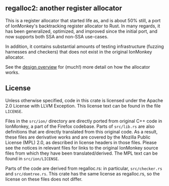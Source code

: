 ## regalloc2: another register allocator

This is a register allocator that started life as, and is about 50%
still, a port of IonMonkey's backtracking register allocator to
Rust. In many regards, it has been generalized, optimized, and
improved since the initial port, and now supports both SSA and non-SSA
use-cases.

In addition, it contains substantial amounts of testing infrastructure
(fuzzing harnesses and checkers) that does not exist in the original
IonMonkey allocator.

See the [design overview](doc/DESIGN.md) for (much!) more detail on
how the allocator works.

## License

Unless otherwise specified, code in this crate is licensed under the Apache 2.0
License with LLVM Exception. This license text can be found in the file
`LICENSE`.

Files in the `src/ion/` directory are directly ported from original C++ code in
IonMonkey, a part of the Firefox codebase. Parts of `src/lib.rs` are also
definitions that are directly translated from this original code. As a result,
these files are derivative works and are covered by the Mozilla Public License
(MPL) 2.0, as described in license headers in those files. Please see the
notices in relevant files for links to the original IonMonkey source files from
which they have been translated/derived. The MPL text can be found in
`src/ion/LICENSE`.

Parts of the code are derived from regalloc.rs: in particular,
`src/checker.rs` and `src/domtree.rs`. This crate has the same license
as regalloc.rs, so the license on these files does not differ.
